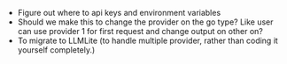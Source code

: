 - Figure out where to api keys and environment variables
- Should we make this to change the provider on the go type? Like user can use provider 1 for first request and change output on other on?
- To migrate to LLMLite (to handle multiple provider, rather than coding it yourself completely.)
